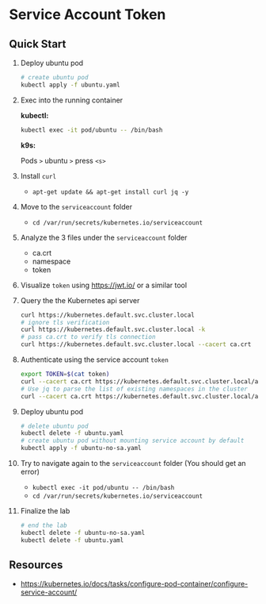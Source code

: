# Service Account Token

## Quick Start

1. Deploy ubuntu pod

    ```bash
    # create ubuntu pod
    kubectl apply -f ubuntu.yaml
    ```

2. Exec into the running container

    **kubectl:**

    ```bash
    kubectl exec -it pod/ubuntu -- /bin/bash
    ```

    **k9s:**

    Pods `>` ubuntu `>` press `<s>`

3. Install `curl`

    - `apt-get update && apt-get install curl jq -y`

4. Move to the `serviceaccount` folder

    - `cd /var/run/secrets/kubernetes.io/serviceaccount`

5. Analyze the 3 files under the `serviceaccount` folder

    - ca.crt
    - namespace
    - token

6. Visualize `token` using <https://jwt.io/> or a similar tool

7. Query the the Kubernetes api server

    ```bash
    curl https://kubernetes.default.svc.cluster.local
    # ignore tls verification
    curl https://kubernetes.default.svc.cluster.local -k
    # pass ca.crt to verify tls connection
    curl https://kubernetes.default.svc.cluster.local --cacert ca.crt
    ```

8. Authenticate using the service account `token`

    ```bash
    export TOKEN=$(cat token)
    curl --cacert ca.crt https://kubernetes.default.svc.cluster.local/api/v1/namespaces?limit=500 -H "Authorization: Bearer $TOKEN"
    # Use jq to parse the list of existing namespaces in the cluster
    curl --cacert ca.crt https://kubernetes.default.svc.cluster.local/api/v1/namespaces?limit=500 -H "Authorization: Bearer $TOKEN" | jq ".items[].metadata.name"

    ```

9. Deploy ubuntu pod

    ```bash
    # delete ubuntu pod
    kubectl delete -f ubuntu.yaml
    # create ubuntu pod without mounting service account by default
    kubectl apply -f ubuntu-no-sa.yaml
    ```

10. Try to navigate again to the `serviceaccount` folder (You should get an error)

    - `kubectl exec -it pod/ubuntu -- /bin/bash`
    - `cd /var/run/secrets/kubernetes.io/serviceaccount`

11. Finalize the lab

    ```bash
    # end the lab
    kubectl delete -f ubuntu-no-sa.yaml
    kubectl delete -f ubuntu.yaml
    ```

## Resources

- <https://kubernetes.io/docs/tasks/configure-pod-container/configure-service-account/>
